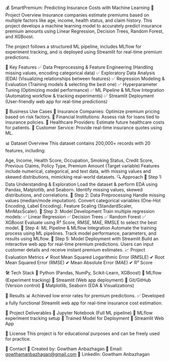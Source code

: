 💰 SmartPremium: Predicting Insurance Costs with Machine Learning
📌 Project Overview
Insurance companies estimate premiums based on multiple factors like age, income, health status, and claim history. This project develops a machine learning model to accurately predict insurance premium amounts using Linear Regression, Decision Trees, Random Forest, and XGBoost.

The project follows a structured ML pipeline, includes MLflow for experiment tracking, and is deployed using Streamlit for real-time premium predictions.

🚀 Key Features
✅ Data Preprocessing & Feature Engineering (Handling missing values, encoding categorical data)
✅ Exploratory Data Analysis (EDA) (Visualizing relationships between features)
✅ Regression Modeling & Evaluation (Training models & selecting the best one)
✅ Hyperparameter Tuning (Optimizing model performance)
✅ ML Pipeline & MLflow Integration (Automating workflow & tracking experiments)
✅ Streamlit Deployment (User-friendly web app for real-time predictions)

🏢 Business Use Cases
🔹 Insurance Companies: Optimize premium pricing based on risk factors.
🔹 Financial Institutions: Assess risk for loans tied to insurance policies.
🔹 Healthcare Providers: Estimate future healthcare costs for patients.
🔹 Customer Service: Provide real-time insurance quotes using ML.

📊 Dataset Overview
This dataset contains 200,000+ records with 20 features, including:

Age, Income, Health Score, Occupation, Smoking Status, Credit Score, Previous Claims, Policy Type, Premium Amount (Target variable)
Features include numerical, categorical, and text data, with missing values and skewed distributions, mimicking real-world datasets.
🔍 Approach
📌 Step 1: Data Understanding & Exploration
Load the dataset & perform EDA using Pandas, Matplotlib, and Seaborn.
Identify missing values, skewed distributions, and correlations.
📌 Step 2: Data Preprocessing
Handle missing values (median/mode imputation).
Convert categorical variables (One-Hot Encoding, Label Encoding).
Feature Scaling (StandardScaler, MinMaxScaler).
📌 Step 3: Model Development
Train multiple regression models:
✅ Linear Regression
✅ Decision Trees
✅ Random Forest
✅ XGBoost
Evaluate using R² Score, RMSE, MAE, RMSLE to select the best model.
📌 Step 4: ML Pipeline & MLflow Integration
Automate the training process using ML pipelines.
Track model performance, parameters, and results using MLflow.
📌 Step 5: Model Deployment with Streamlit
Build an interactive web app for real-time premium predictions.
Users can input customer details and receive instant premium estimates.
📈 Project Evaluation Metrics
✔ Root Mean Squared Logarithmic Error (RMSLE)
✔ Root Mean Squared Error (RMSE)
✔ Mean Absolute Error (MAE)
✔ R² Score

🛠 Tech Stack
🔹 Python (Pandas, NumPy, Scikit-Learn, XGBoost)
🔹 MLflow (Experiment tracking)
🔹 Streamlit (Web app deployment)
🔹 Git/GitHub (Version control)
🔹 Matplotlib, Seaborn (EDA & Visualizations)

🎯 Results
📊 Achieved low error rates for premium predictions.
✅ Developed a fully functional Streamlit web app for real-time insurance cost estimation.


📂 Project Deliverables
📁 Jupyter Notebook (Full ML pipeline)
📁 MLflow experiment tracking setup
📁 Trained Model for Deployment
📁 Streamlit Web App

📜 License
This project is for educational purposes and can be freely used for practice.

📧 Contact
📌 Created by: Gowtham Anbazhagan
📧 Email: gowthamanbazhagan@gmail.com
🔗 LinkedIn: Gowtham Anbazhagan
